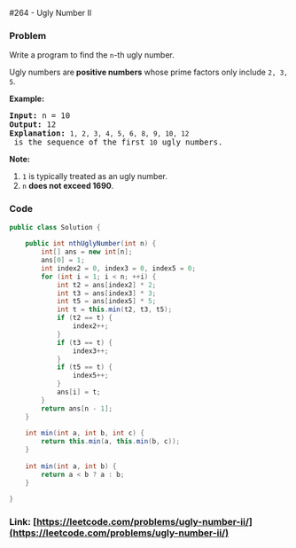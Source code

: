#264 - Ugly Number II

### Problem
<p>Write a program to find the <code>n</code>-th ugly number.</p>

<p>Ugly numbers are<strong> positive numbers</strong> whose prime factors only include <code>2, 3, 5</code>.&nbsp;</p>

<p><strong>Example:</strong></p>

<pre>
<strong>Input:</strong> n = 10
<strong>Output:</strong> 12
<strong>Explanation: </strong><code>1, 2, 3, 4, 5, 6, 8, 9, 10, 12</code> is the sequence of the first <code>10</code> ugly numbers.</pre>

<p><strong>Note: </strong>&nbsp;</p>

<ol>
	<li><code>1</code> is typically treated as an ugly number.</li>
	<li><code>n</code> <b>does not exceed 1690</b>.</li>
</ol>

### Code
```java
public class Solution {
    
    public int nthUglyNumber(int n) {
        int[] ans = new int[n];
        ans[0] = 1;
        int index2 = 0, index3 = 0, index5 = 0;
        for (int i = 1; i < n; ++i) {
            int t2 = ans[index2] * 2;
            int t3 = ans[index3] * 3;
            int t5 = ans[index5] * 5;
            int t = this.min(t2, t3, t5);
            if (t2 == t) {
                index2++;
            }
            if (t3 == t) {
                index3++;
            }
            if (t5 == t) {
                index5++;
            }
            ans[i] = t;
        }
        return ans[n - 1];
    }
    
    int min(int a, int b, int c) {
        return this.min(a, this.min(b, c));
    }
    
    int min(int a, int b) {
        return a < b ? a : b;
    }
    
}
```
### Link: [https://leetcode.com/problems/ugly-number-ii/](https://leetcode.com/problems/ugly-number-ii/)
